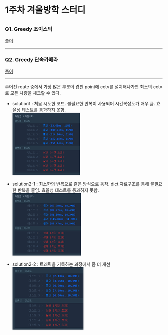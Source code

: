 # 1주차 겨울방학 스터디

##

### Q1. Greedy 조이스틱

[풀이](https://github.com/seungsu3579/Algorithm_Study/tree/master/programmers/greedy/조이스틱.py)

---

### Q2. Greedy 단속카메라

[풀이](https://github.com/seungsu3579/Algorithm_Study/tree/master/programmers/greedy/단속카메라.py)

---

주어진 route 중에서 가장 많은 부분이 겹친 point에 cctv를 설치해나가면 최소의 cctv로 모든 차량을 체크할 수 있다.

- solution1 : 처음 시도한 코드. 불필요한 반복이 사용되어 시간복잡도가 매우 큼. 효율성 테스트를 통과하지 못함.<br>
  <img src="./img/단속카메라_s1.png" height="200">

- solution2-1 : 최소한의 반복으로 같은 방식으로 동작. dict 자료구조를 통해 불필요한 반복을 줄임. 효율성 테스트를 통과하지 못함.<br>
  <img src="./img/단속카메라_s21.png" height="200">

- solution2-2 : 트래픽을 기록하는 과정에서 좀 더 개선<br>
  <img src="./img/단속카메라_s22.png" height="200">
